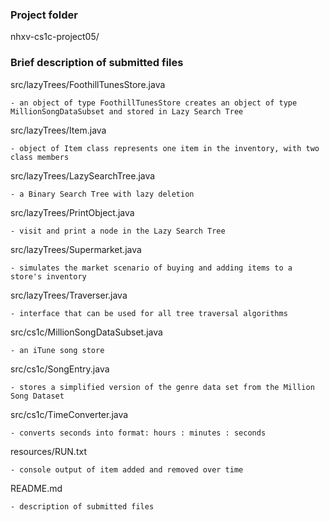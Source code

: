 ### Project folder
nhxv-cs1c-project05/

### Brief description of submitted files

src/lazyTrees/FoothillTunesStore.java

    - an object of type FoothillTunesStore creates an object of type MillionSongDataSubset and stored in Lazy Search Tree

src/lazyTrees/Item.java

    - object of Item class represents one item in the inventory, with two class members

src/lazyTrees/LazySearchTree.java

    - a Binary Search Tree with lazy deletion

src/lazyTrees/PrintObject.java

    - visit and print a node in the Lazy Search Tree

src/lazyTrees/Supermarket.java

    - simulates the market scenario of buying and adding items to a store's inventory

src/lazyTrees/Traverser.java

    - interface that can be used for all tree traversal algorithms

src/cs1c/MillionSongDataSubset.java

    - an iTune song store
        
src/cs1c/SongEntry.java
    
    - stores a simplified version of the genre data set from the Million Song Dataset
    
src/cs1c/TimeConverter.java

    - converts seconds into format: hours : minutes : seconds
    
resources/RUN.txt

    - console output of item added and removed over time

README.md

    - description of submitted files

